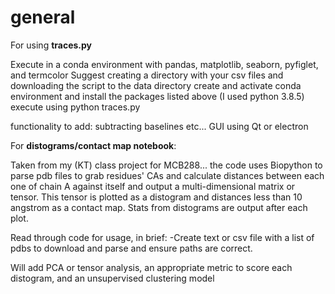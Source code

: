 # general

For using **traces.py** 

  Execute in a conda environment with pandas, matplotlib, seaborn, pyfiglet, and termcolor
  Suggest creating a directory with your csv files and downloading the script to the data directory
  create and activate conda environment and install the packages listed above (I used python 3.8.5)
  execute using python traces.py
  
  functionality to add: 
    subtracting baselines etc...
    GUI using Qt or electron

For **distograms/contact map notebook**: 
  
  Taken from my (KT) class project for MCB288... 
    the code uses Biopython to parse pdb files to grab residues' CAs and calculate distances between each one of chain A against itself
    and output a multi-dimensional matrix or tensor. This tensor is plotted as a distogram and distances less than 10 angstrom as a contact map.
    Stats from distograms are output after each plot. 
    
    
  Read through code for usage, in brief: 
    -Create text or csv file with a list of pdbs to download and parse and ensure paths are correct.
    
  Will add PCA or tensor analysis, an appropriate metric to score each distogram, and an unsupervised clustering model  
